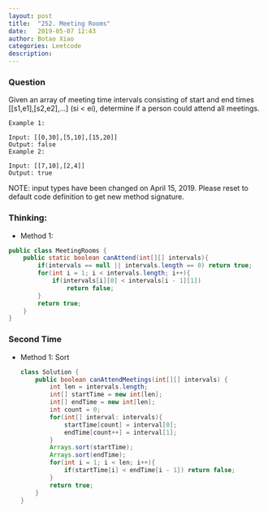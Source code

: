 ```yaml
---
layout: post
title:  "252. Meeting Rooms"
date:   2019-05-07 12:43
author: Botao Xiao
categories: Leetcode
description:
---
```

### Question
Given an array of meeting time intervals consisting of start and end times [[s1,e1],[s2,e2],...] (si < ei), determine if a person could attend all meetings.

```
Example 1:

Input: [[0,30],[5,10],[15,20]]
Output: false
Example 2:

Input: [[7,10],[2,4]]
Output: true
```
NOTE: input types have been changed on April 15, 2019. Please reset to default code definition to get new method signature.

### Thinking:
* Method 1:

```Java
public class MeetingRooms {
	public static boolean canAttend(int[][] intervals){
		if(intervals == null || intervals.length == 0) return true;
		for(int i = 1; i < intervals.length; i++){
			if(intervals[i][0] < intervals[i - 1][1])
				return false;
		}
		return true;
	}	
}
```

### Second Time
* Method 1: Sort
	```Java
	class Solution {
	    public boolean canAttendMeetings(int[][] intervals) {
	        int len = intervals.length;
	        int[] startTime = new int[len];
	        int[] endTime = new int[len];
	        int count = 0;
	        for(int[] interval: intervals){
	            startTime[count] = interval[0];
	            endTime[count++] = interval[1];
	        }
	        Arrays.sort(startTime);
	        Arrays.sort(endTime);
	        for(int i = 1; i < len; i++){
	            if(startTime[i] < endTime[i - 1]) return false;
	        }
	        return true;
	    }
	}
	```
